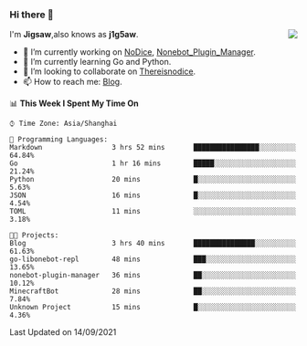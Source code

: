 ### Hi there 👋

<a href="#">
  <img align="right" src="https://github-readme-stats.vercel.app/api?username=j1g5awi&count_private=true&show_icons=true&title_color=80070B&text_color=B3B3B3&bg_color=212121&icon_color=80070B" />
</a>

I'm **Jigsaw**,also knows as **j1g5aw**.

- 🔭 I’m currently working on [NoDice](https://github.com/thereisnodice/nodice2), [Nonebot_Plugin_Manager](https://github.com/Jigsaw111/nonebot_plugin_manager).
- 🌱 I’m currently learning Go and Python.
- 👯 I’m looking to collaborate on [Thereisnodice](https://github.com/thereisnodice).
- 📫 How to reach me: [Blog](https://blog.maddestroyer.xyz/).

<!--START_SECTION:waka-->
📊 **This Week I Spent My Time On** 

```text
⌚︎ Time Zone: Asia/Shanghai

💬 Programming Languages: 
Markdown                 3 hrs 52 mins       ████████████████░░░░░░░░░   64.84% 
Go                       1 hr 16 mins        █████░░░░░░░░░░░░░░░░░░░░   21.24% 
Python                   20 mins             █░░░░░░░░░░░░░░░░░░░░░░░░   5.63% 
JSON                     16 mins             █░░░░░░░░░░░░░░░░░░░░░░░░   4.54% 
TOML                     11 mins             ░░░░░░░░░░░░░░░░░░░░░░░░░   3.18%

🐱‍💻 Projects: 
Blog                     3 hrs 40 mins       ███████████████░░░░░░░░░░   61.63% 
go-libonebot-repl        48 mins             ███░░░░░░░░░░░░░░░░░░░░░░   13.65% 
nonebot-plugin-manager   36 mins             ██░░░░░░░░░░░░░░░░░░░░░░░   10.12% 
MinecraftBot             28 mins             ██░░░░░░░░░░░░░░░░░░░░░░░   7.84% 
Unknown Project          15 mins             █░░░░░░░░░░░░░░░░░░░░░░░░   4.36%

```


 Last Updated on 14/09/2021
<!--END_SECTION:waka-->
